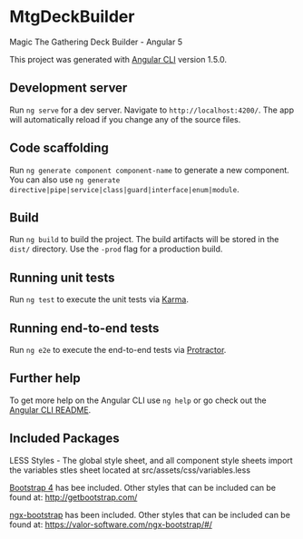 # MtgDeckBuilder
Magic The Gathering Deck Builder - Angular 5

This project was generated with [Angular CLI](https://github.com/angular/angular-cli) version 1.5.0.

## Development server

Run `ng serve` for a dev server. Navigate to `http://localhost:4200/`. The app will automatically reload if you change any of the source files.

## Code scaffolding

Run `ng generate component component-name` to generate a new component. You can also use `ng generate directive|pipe|service|class|guard|interface|enum|module`.

## Build

Run `ng build` to build the project. The build artifacts will be stored in the `dist/` directory. Use the `-prod` flag for a production build.

## Running unit tests

Run `ng test` to execute the unit tests via [Karma](https://karma-runner.github.io).

## Running end-to-end tests

Run `ng e2e` to execute the end-to-end tests via [Protractor](http://www.protractortest.org/).

## Further help

To get more help on the Angular CLI use `ng help` or go check out the [Angular CLI README](https://github.com/angular/angular-cli/blob/master/README.md).

## Included Packages

LESS Styles - The global style sheet, and all component style sheets import the variables stles sheet located at src/assets/css/variables.less

[Bootstrap 4](http://getbootstrap.com/docs/4.0/getting-started/introduction/) has bee included.  Other styles that can be included can be found at: http://getbootstrap.com/

[ngx-bootstrap](https://valor-software.com/ngx-bootstrap/#/getting-started#installation-instructions) has been included.  Other styles that can be included can be found at: https://valor-software.com/ngx-bootstrap/#/
